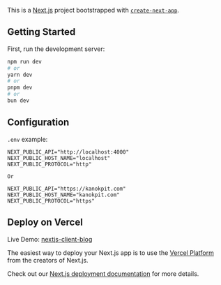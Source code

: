 This is a [Next.js](https://nextjs.org/) project bootstrapped with [`create-next-app`](https://github.com/vercel/next.js/tree/canary/packages/create-next-app).

## Getting Started

First, run the development server:

```bash
npm run dev
# or
yarn dev
# or
pnpm dev
# or
bun dev
```

## Configuration

`.env` example:

```
NEXT_PUBLIC_API="http://localhost:4000"
NEXT_PUBLIC_HOST_NAME="localhost"
NEXT_PUBLIC_PROTOCOL="http"

Or

NEXT_PUBLIC_API="https://kanokpit.com"
NEXT_PUBLIC_HOST_NAME="kanokpit.com"
NEXT_PUBLIC_PROTOCOL="https"
```

## Deploy on Vercel

Live Demo: <a href="https://nextjs-client-blog.vercel.app/" target="blank">nextjs-client-blog</a>

The easiest way to deploy your Next.js app is to use the [Vercel Platform](https://vercel.com/new?utm_medium=default-template&filter=next.js&utm_source=create-next-app&utm_campaign=create-next-app-readme) from the creators of Next.js.

Check out our [Next.js deployment documentation](https://nextjs.org/docs/deployment) for more details.
